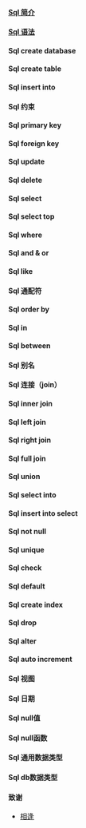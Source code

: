 #### [Sql 简介](SQL-introduction.md)
#### [Sql 语法](SQL-databaseSyntax.md)
#### Sql create database
#### Sql create table
#### Sql insert into
#### Sql 约束
#### Sql primary key
#### Sql foreign key
#### Sql update
#### Sql delete
#### Sql select
#### Sql select top
#### Sql where
#### Sql and & or
#### Sql like
#### Sql 通配符
#### Sql order by
#### Sql in
#### Sql between
#### Sql 别名
#### Sql 连接（join）
#### Sql inner join
#### Sql left join
#### Sql right join
#### Sql full join
#### Sql union
#### Sql select into
#### Sql insert into select
#### Sql not null
#### Sql unique
#### Sql check
#### Sql default
#### Sql create index
#### Sql drop
#### Sql alter
#### Sql auto increment
#### Sql 视图
#### Sql 日期
#### Sql null值
#### Sql null函数
#### Sql 通用数据类型
#### Sql db数据类型



#### 致谢
- [相逢](http://www.xiangjunhong.com)
